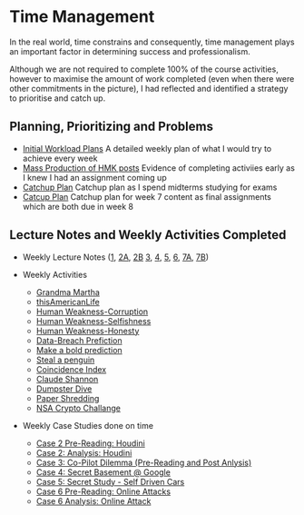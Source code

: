 # Time Management 

In the real world, time constrains and consequently, time management plays an important factor in determining success and professionalism. 

Although we are not required to complete 100% of the course activities, however to maximise the amount of work completed (even when there were other commitments in the picture), I had reflected and identified a strategy to prioritise and catch up.  

## Planning, Prioritizing and Problems
* [Initial Workload Plans](https://jennax-seceng.tumblr.com/post/185632931261/wk02-reflections) A detailed weekly plan of what I would try to achieve every week 
* [Mass Production of HMK posts](https://jennax-seceng.tumblr.com/post/185772795136/yes-its-hmk-spamming-time) Evidence of completing activiies early as I knew I had an assignment coming up
* [Catchup Plan](https://jennax-seceng.tumblr.com/post/186130348941/oh-boi) Catchup plan as I spend midterms studying for exams
* [Catcup Plan](https://jennax-seceng.tumblr.com/post/186414361296/halp-it-became-wk8) Catchup plan for week 7 content as final assignments which are both due in week 8

## Lecture Notes and Weekly Activities Completed

* Weekly Lecture Notes ([1](https://jennax-seceng.tumblr.com/post/185441670181/thots-on-lect01), [2A](https://jennax-seceng.tumblr.com/post/185630154131/wk02-a-notes), [2B](https://jennax-seceng.tumblr.com/post/185631707816/wk02-b-notes) [3](https://jennax-seceng.tumblr.com/post/185901350811/wk03-notes), [4](https://jennax-seceng.tumblr.com/post/185901812766/wk04-notes), [5](https://jennax-seceng.tumblr.com/post/185999164706/week-05-notes), [6](https://jennax-seceng.tumblr.com/post/186415228531/week-6-lectures), [7A](https://jennax-seceng.tumblr.com/post/186322711311/week-07-notes-a), [7B](https://jennax-seceng.tumblr.com/post/186510323381/week-7b-notes))

* Weekly Activities 
    * [Grandma Martha](https://jennax-seceng.tumblr.com/post/186177254186/grandma-martha)
    * [thisAmericanLife](https://jennax-seceng.tumblr.com/post/186153039791/thisamericanlife)
    * [Human Weakness-Corruption](https://jennax-seceng.tumblr.com/post/185772795136/yes-its-hmk-spamming-time)
    * [Human Weakness-Selfishness](https://jennax-seceng.tumblr.com/post/185772795136/yes-its-hmk-spamming-time)
    * [Human Weakness-Honesty](https://jennax-seceng.tumblr.com/post/186531957286/weakness-dishonesty)
    * [Data-Breach Prefiction](https://jennax-seceng.tumblr.com/post/185772795136/yes-its-hmk-spamming-time)
    * [Make a bold prediction](https://jennax-seceng.tumblr.com/post/185772795136/yes-its-hmk-spamming-time)
    * [Steal a penguin](https://jennax-seceng.tumblr.com/post/185670035326/warning-strictly-illegal)
    * [Coincidence Index](https://jennax-seceng.tumblr.com/post/185669124201/hmk-enthusiasm1)
    * [Claude Shannon](https://jennax-seceng.tumblr.com/post/185669124201/hmk-enthusiasm1)
    * [Dumpster Dive](https://jennax-seceng.tumblr.com/post/185563702001/clean-ur-car-adam11)
    * [Paper Shredding](https://jennax-seceng.tumblr.com/post/185515523526/ah-ofc-trump-will-need-more-than-a-million-years)
    * [NSA Crypto Challange](https://jennax-seceng.tumblr.com/post/185442802826/waow-im-so-entertained)

* Weekly Case Studies done on time 
    * [Case 2 Pre-Reading: Houdini](https://jennax-seceng.tumblr.com/post/185533399151/case-study-2-harry-houdini)
    * [Case 2: Analysis: Houdini](https://jennax-seceng.tumblr.com/post/185632647666/harrys-big-brain)
    * [Case 3: Co-Pilot Dilemma (Pre-Reading and Post Anlysis)](https://jennax-seceng.tumblr.com/post/185703542211/wk03-co-pilots-be-salty)
    * [Case 4: Secret Basement @ Google](https://jennax-seceng.tumblr.com/post/185997640181/secret-case-study-wk04)
    * [Case 5: Secret Study - Self Driven Cars](https://jennax-seceng.tumblr.com/post/186171081727/week-5-secret-case-study)
    * [Case 6 Pre-Reading: Online Attacks](https://jennax-seceng.tumblr.com/post/186183555756/wk6-case-study-preparation)
    * [Case 6 Analysis: Online Attack](https://jennax-seceng.tumblr.com/post/186183989871/case-study-wk06)